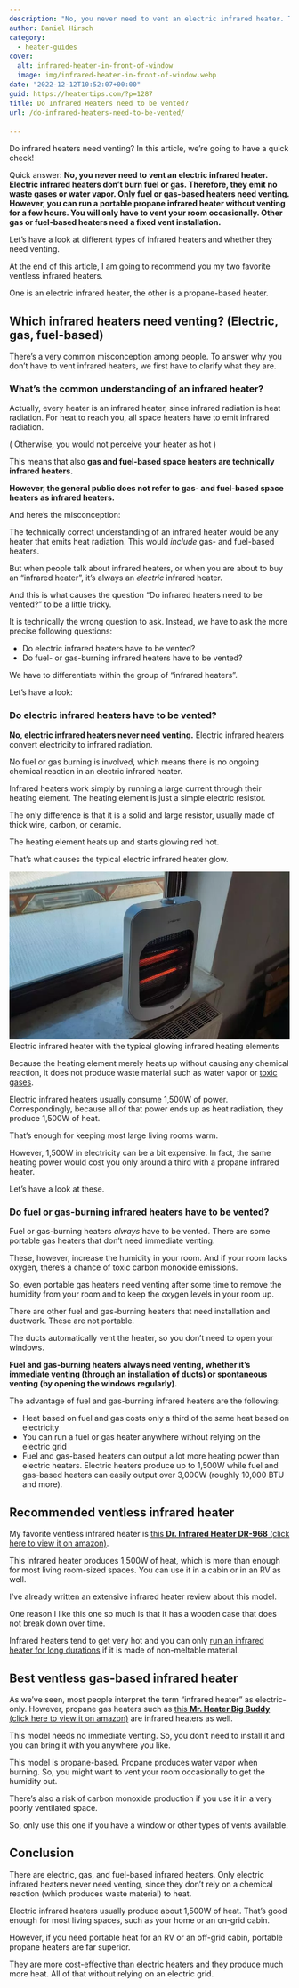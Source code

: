 ```yaml
---
description: "No, you never need to vent an electric infrared heater. They don’t burn fuel or gas. Therefore, they emit no waste gases or water vapor."
author: Daniel Hirsch
category:
  - heater-guides
cover:
  alt: infrared-heater-in-front-of-window
  image: img/infrared-heater-in-front-of-window.webp
date: "2022-12-12T10:52:07+00:00"
guid: https://heatertips.com/?p=1287
title: Do Infrared Heaters need to be vented?
url: /do-infrared-heaters-need-to-be-vented/

---
```

Do infrared heaters need venting? In this article, we’re going to have a quick check!

Quick answer: **No, you never need to vent an electric infrared heater. Electric infrared heaters don’t burn fuel or gas. Therefore, they emit no waste gases or water vapor. Only fuel or gas-based heaters need venting. However, you can run a portable propane infrared heater without venting for a few hours. You will only have to vent your room occasionally. Other gas or fuel-based heaters need a fixed vent installation.**

Let’s have a look at different types of infrared heaters and whether they need venting.

At the end of this article, I am going to recommend you my two favorite ventless infrared heaters.

One is an electric infrared heater, the other is a propane-based heater.

## Which infrared heaters need venting? (Electric, gas, fuel-based)

There’s a very common misconception among people. To answer why you don’t have to vent infrared heaters, we first have to clarify what they are.

### What’s the common understanding of an infrared heater?

Actually, every heater is an infrared heater, since infrared radiation is heat radiation. For heat to reach you, all space heaters have to emit infrared radiation.

( Otherwise, you would not perceive your heater as hot )

This means that also **gas and fuel-based space heaters are technically infrared heaters.**

**However, the general public does not refer to gas- and fuel-based space heaters as infrared heaters.**

And here’s the misconception:

The technically correct understanding of an infrared heater would be any heater that emits heat radiation. This would _include_ gas- and fuel-based heaters.

But when people talk about infrared heaters, or when you are about to buy an “infrared heater”, it’s always an _electric_ infrared heater.

And this is what causes the question “Do infrared heaters need to be vented?” to be a little tricky.

It is technically the wrong question to ask. Instead, we have to ask the more precise following questions:

- Do electric infrared heaters have to be vented?
- Do fuel- or gas-burning infrared heaters have to be vented?

We have to differentiate within the group of “infrared heaters”.

Let’s have a look:

### Do electric infrared heaters have to be vented?

**No, electric infrared heaters never need venting.** Electric infrared heaters convert electricity to infrared radiation.

No fuel or gas burning is involved, which means there is no ongoing chemical reaction in an electric infrared heater.

Infrared heaters work simply by running a large current through their heating element. The heating element is just a simple electric resistor.

The only difference is that it is a solid and large resistor, usually made of thick wire, carbon, or ceramic.

The heating element heats up and starts glowing red hot.

That’s what causes the typical electric infrared heater glow.

![infrared heater in front of window angled](/img/infrared-heater-in-front-of-window-angled.webp)Electric infrared heater with the typical glowing infrared heating elements

Because the heating element merely heats up without causing any chemical reaction, it does not produce waste material such as water vapor or [toxic gases](/do-space-heaters-emit-carbon-monoxide/).

Electric infrared heaters usually consume 1,500W of power. Correspondingly, because all of that power ends up as heat radiation, they produce 1,500W of heat.

That’s enough for keeping most large living rooms warm.

However, 1,500W in electricity can be a bit expensive. In fact, the same heating power would cost you only around a third with a propane infrared heater.

Let’s have a look at these.

### Do fuel or gas-burning infrared heaters have to be vented?

Fuel or gas-burning heaters _always_ have to be vented. There are some portable gas heaters that don’t need immediate venting.

These, however, increase the humidity in your room. And if your room lacks oxygen, there’s a chance of toxic carbon monoxide emissions.

So, even portable gas heaters need venting after some time to remove the humidity from your room and to keep the oxygen levels in your room up.

There are other fuel and gas-burning heaters that need installation and ductwork. These are not portable.

The ducts automatically vent the heater, so you don’t need to open your windows.

**Fuel and gas-burning heaters always need venting, whether it’s immediate venting (through an installation of ducts) or spontaneous venting (by opening the windows regularly).**

The advantage of fuel and gas-burning infrared heaters are the following:

- Heat based on fuel and gas costs only a third of the same heat based on electricity
- You can run a fuel or gas heater anywhere without relying on the electric grid
- Fuel and gas-based heaters can output a lot more heating power than electric heaters. Electric heaters produce up to 1,500W while fuel and gas-based heaters can easily output over 3,000W (roughly 10,000 BTU and more).

## Recommended ventless infrared heater

My favorite ventless infrared heater is [this **Dr. Infrared Heater DR-968** (click here to view it on amazon)](https://www.amazon.com/Dr-Infrared-Heater-Portable-1500-Watt/dp/B002QZ11J6?keywords=dr+infrared+heater&qid=1670840542&sprefix=dr+infrare%2Caps%2C268&sr=8-5&linkCode=ll1&tag=heatertips-20&linkId=c6ddd8357e8705049ddb6d2fe3198224&language=en_US&ref_=as_li_ss_tl).

This infrared heater produces 1,500W of heat, which is more than enough for most living room-sized spaces. You can use it in a cabin or in an RV as well.

I’ve already written an extensive infrared heater review about this model.

One reason I like this one so much is that it has a wooden case that does not break down over time.

Infrared heaters tend to get very hot and you can only [run an infrared heater for long durations](/can-you-run-an-infrared-heater-overnight/) if it is made of non-meltable material.

## Best ventless gas-based infrared heater

As we’ve seen, most people interpret the term “infrared heater” as electric-only. However, propane gas heaters such as [this **Mr. Heater Big Buddy** (click here to view it on amazon)](https://www.amazon.com/Mr-Heater-Corporation-MH18B-Portable/dp/B07Q82MG8S?crid=2VCY2DQPSJHSB&keywords=mr+heater+big+buddy&qid=1670840845&sprefix=mr+heater+big+bud%2Caps%2C170&sr=8-4&linkCode=ll1&tag=heatertips-20&linkId=9ef28c7ae0bdec25b4e990bcb13884d6&language=en_US&ref_=as_li_ss_tl) are infrared heaters as well.

This model needs no immediate venting. So, you don’t need to install it and you can bring it with you anywhere you like.

This model is propane-based. Propane produces water vapor when burning. So, you might want to vent your room occasionally to get the humidity out.

There’s also a risk of carbon monoxide production if you use it in a very poorly ventilated space.

So, only use this one if you have a window or other types of vents available.

## Conclusion

There are electric, gas, and fuel-based infrared heaters. Only electric infrared heaters never need venting, since they don’t rely on a chemical reaction (which produces waste material) to heat.

Electric infrared heaters usually produce about 1,500W of heat. That’s good enough for most living spaces, such as your home or an on-grid cabin.

However, if you need portable heat for an RV or an off-grid cabin, portable propane heaters are far superior.

They are more cost-effective than electric heaters and they produce much more heat. All of that without relying on an electric grid.
